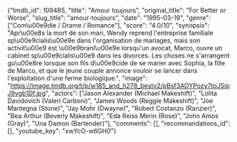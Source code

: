 {"tmdb_id": 109465, "title": "Amour toujours", "original_title": "For Better or Worse", "slug_title": "amour-toujours", "date": "1995-03-19", "genre": ["Com\u00e9die / Drame / Romance"], "score": "4.0/10", "synopsis": "Apr\u00e8s la mort de son mari, Wendy reprend l'entreprise familiale sp\u00e9cialis\u00e9e dans l'organisation de mariages, mais son activit\u00e9 est \u00e9branl\u00e9e lorsqu'un avocat, Marco, ouvre un cabinet sp\u00e9cialis\u00e9 dans les divorces. Les choses ne s'arrangent gu\u00e8re lorsque son fils d\u00e9cide de se marier avec Sophia, la fille de Marco, et que le jeune couple annonce vouloir se lancer dans l'exploitation d'une ferme biologique.", "image": "https://image.tmdb.org/t/p/w185_and_h278_bestv2/pBsf3AOYPozy7toJSipJ9vgb1Df.jpg", "actors": ["Jason Alexander (Michael Makeshift)", "Lolita Davidovich (Valeri Carboni)", "James Woods (Reggie Makeshift)", "Joe Mantegna (Stone)", "Jay Mohr (Dwayne)", "Robert Costanzo (Ranzier)", "Bea Arthur (Beverly Makeshift)", "Eda Reiss Merin (Rose)", "John Amos (Gray)", "Una Damon (Bartender)"], "comments": [], "recommandations_id": [], "youtube_key": "xwYcO-w6GH0"}